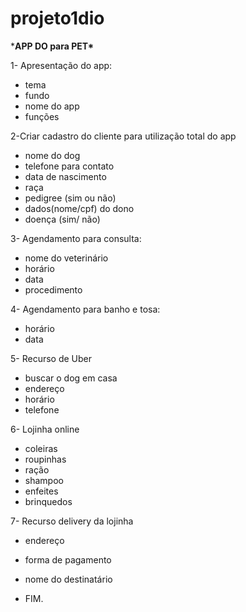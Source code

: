 # projeto1dio

***APP DO para PET\*** 

1- Apresentação do app: 

- tema 
- fundo 
- nome do app 
- funções 

2-Criar cadastro do cliente para utilização total do app 

- nome do dog 
- telefone para contato 
- data de nascimento 
- raça 
- pedigree (sim ou não) 
- dados(nome/cpf) do dono  
- doença (sim/ não) 

3- Agendamento para consulta: 

- nome do veterinário 
- horário 
- data  
- procedimento 

4- Agendamento para banho e tosa: 

- horário  
- data  

5- Recurso de Uber 

- buscar o dog em casa  
- endereço 
- horário  
- telefone 

6- Lojinha online 

- coleiras 
- roupinhas 
- ração 
- shampoo 
- enfeites 
- brinquedos 

7- Recurso delivery da lojinha 

- endereço 
- forma de pagamento 
- nome do destinatário 

 

- FIM. 

